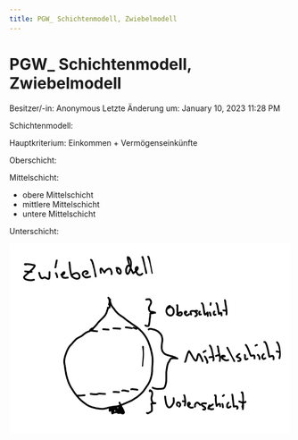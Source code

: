 ```yaml
---
title: PGW_ Schichtenmodell, Zwiebelmodell
---
```

# PGW_ Schichtenmodell, Zwiebelmodell

Besitzer/-in: Anonymous
Letzte Änderung um: January 10, 2023 11:28 PM

Schichtenmodell:

Hauptkriterium: Einkommen + Vermögenseinkünfte

Oberschicht:

Mittelschicht:

- obere Mittelschicht
- mittlere Mittelschicht
- untere Mittelschicht

Unterschicht:

![PGW_%20Schichtenmodell,%20Zwiebelmodell/image1.png](PGW_%20Schichtenmodell,%20Zwiebelmodell/image1.png)